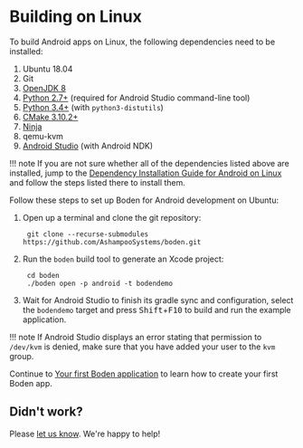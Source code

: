 # Building on Linux

To build Android apps on Linux, the following dependencies need to be installed:

1. Ubuntu 18.04
2. Git
3. [OpenJDK 8](https://openjdk.java.net/)
4. [Python 2.7+](https://www.python.org/downloads/) (required for Android Studio command-line tool)
5. [Python 3.4+](https://www.python.org/downloads/) (with `python3-distutils`)
6. [CMake 3.10.2+](https://cmake.org/download/)
7. [Ninja](https://github.com/ninja-build/ninja/releases)
8. qemu-kvm
9. [Android Studio](https://developer.android.com/studio/) (with Android NDK)

!!! note
	If you are not sure whether all of the dependencies listed above are installed, jump to the [Dependency Installation Guide for Android on Linux](../installing_dependencies/linux.md#setting-up-linux-for-android-builds) and follow the steps listed there to install them.

Follow these steps to set up Boden for Android development on Ubuntu:

1. Open up a terminal and clone the git repository:

		git clone --recurse-submodules https://github.com/AshampooSystems/boden.git

2. Run the `boden` build tool to generate an Xcode project:

		cd boden
		./boden open -p android -t bodendemo

3. Wait for Android Studio to finish its gradle sync and configuration, select the `bodendemo` target and press <kbd>Shift</kbd>+<kbd>F10</kbd> to build and run the example application.

!!! note 
	If Android Studio displays an error stating that permission to `/dev/kvm` is denied, make sure that you have added your user to the `kvm` group.

Continue to [Your first Boden application](../first_app.md) to learn how to create your first Boden app.

## Didn't work?

Please [let us know](../../../feedback). We're happy to help!
